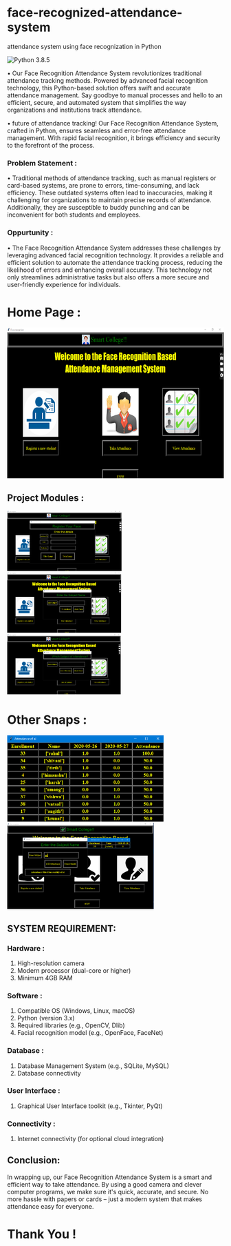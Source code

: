 # face-recognized-attendance-system
attendance system using face recognization in Python

![Python 3.8.5](https://img.shields.io/badge/Python-3.6-brightgreen.svg)

• Our Face Recognition Attendance System revolutionizes traditional attendance tracking methods. Powered by advanced facial recognition technology, this Python-based solution offers swift and accurate attendance management. Say goodbye to manual processes and hello to an efficient, secure, and automated system that simplifies the way organizations and institutions track attendance.

• future of attendance tracking! Our Face Recognition Attendance System, crafted in Python, ensures seamless and error-free attendance management. With rapid facial recognition, it brings efficiency and security to the forefront of the process.

### Problem Statement :
• Traditional methods of attendance tracking, such as manual registers or card-based systems, are prone to errors, time-consuming, and lack efficiency. These outdated systems often lead to inaccuracies, making it challenging for organizations to maintain precise records of attendance. Additionally, they are susceptible to buddy punching and can be inconvenient for both students and employees.

### Oppurtunity :
• The Face Recognition Attendance System addresses these challenges by leveraging advanced facial recognition technology. It provides a reliable and efficient solution to automate the attendance tracking process, reducing the likelihood of errors and enhancing overall accuracy. This technology not only streamlines administrative tasks but also offers a more secure and user-friendly experience for individuals. 


# Home Page :
<img src="./photos/a.png" alt="Image Alt Text" height="350"/>

## Project Modules :
<img src="./photos/b.png" alt="Image Alt Text" height="140"/><img src="./photos/c.png" alt="Image Alt Text" height="140"/><img src="./photos/d.png" alt="Image Alt Text" height="140"/>

# Other Snaps :
<img src="./photos/7.PNG" alt="Image Alt Text" height="200"/><img src="./photos/8.PNG" alt="Image Alt Text" height="200"/>


## SYSTEM REQUIREMENT:

### Hardware :
1. High-resolution camera
2. Modern processor (dual-core or higher)
3. Minimum 4GB RAM

### Software :
1. Compatible OS (Windows, Linux, macOS)
2. Python (version 3.x)
3. Required libraries (e.g., OpenCV, Dlib)
4. Facial recognition model (e.g., OpenFace, FaceNet)

### Database :
1. Database Management System (e.g., SQLite, MySQL)
2. Database connectivity

### User Interface : 
1. Graphical User Interface toolkit (e.g., Tkinter, PyQt)

### Connectivity : 
1. Internet connectivity (for optional cloud integration)


## Conclusion:
In wrapping up, our Face Recognition Attendance System is a smart and efficient way to take attendance. By using a good camera and clever computer programs, we make sure it's quick, accurate, and secure. No more hassle with papers or cards – just a modern system that makes attendance easy for everyone.


# Thank You    !
